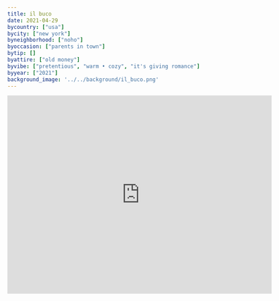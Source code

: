 ```yaml
---
title: il buco
date: 2021-04-29
bycountry: ["usa"]
bycity: ["new york"]
byneighborhood: ["noho"]
byoccasion: ["parents in town"]
bytip: []
byattire: ["old money"]
byvibe: ["pretentious", "warm • cozy", "it's giving romance"]
byyear: ["2021"]
background_image: '../../background/il_buco.png'
---
```


<iframe src="https://www.google.com/maps/embed?pb=!1m18!1m12!1m3!1d3023.63601734515!2d-73.99485922343526!3d40.726028536755905!2m3!1f0!2f0!3f0!3m2!1i1024!2i768!4f13.1!3m3!1m2!1s0x89c259853c10b9ad%3a0x879a872abb01902d!2sil%20buco!5e0!3m2!1sen!2sus!4v1696014681571!5m2!1sen!2sus" width="600" height="450" style="border:0;" allowfullscreen="" loading="lazy" referrerpolicy="no-referrer-when-downgrade"></iframe>

